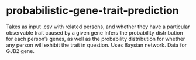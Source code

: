 # probabilistic-gene-trait-prediction

Takes as input .csv with related persons, and whether they have a particular observable trait  caused by a given gene
Infers the probability distribution for each person’s genes, as well as the probability distribution for whether any person will exhibit the trait in question.
Uses Baysian network. Data for GJB2 gene.
